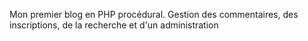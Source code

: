 Mon premier blog en PHP procédural.
Gestion des commentaires, des inscriptions, de la recherche et d'un administration
